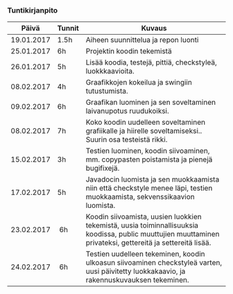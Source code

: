 ### Tuntikirjanpito
Päivä | Tunnit | Kuvaus
--------------- | ----- | ------
19.01.2017 | 1.5h | Aiheen suunnittelua ja repon luonti
25.01.2017| 6h | Projektin koodin tekemistä
26.01.2017| 5h | Lisää koodia, testejä, pittiä, checkstyleä, luokkkaavioita.
08.02.2017 | 4h | Graafikkojen kokeilua ja swingiin tutustumista.
09.02.2017 | 6h | Graafikan luominen ja sen soveltaminen laivanupotus ruudukoiksi.
08.02.2017 | 7h | Koko koodin uudelleen soveltaminen grafiikalle ja hiirelle soveltamiseksi.. Suurin osa testeistä rikki.
15.02.2017 | 3h | Testien luominen, koodin siivoaminen, mm. copypasten poistamista ja pienejä bugifixejä.
17.02.2017 | 5h | Javadocin luomista ja sen muokkaamista niin että checkstyle menee läpi, testien muokkaamista, sekvenssikaavion luomista.
23.02.2017 | 6h | Koodin siivoamista, uusien luokkien tekemistä, uusia toiminnallisuuksia koodissa, public muuttujien muuttaminen privateksi, gettereitä ja settereitä lisää.
24.02.2017 | 6h | Testien uudelleen tekeminen, koodin ulkoasun siivoaminen checkstyleä varten, uusi päivitetty luokkakaavio, ja rakennuskuvauksen tekeminen.
